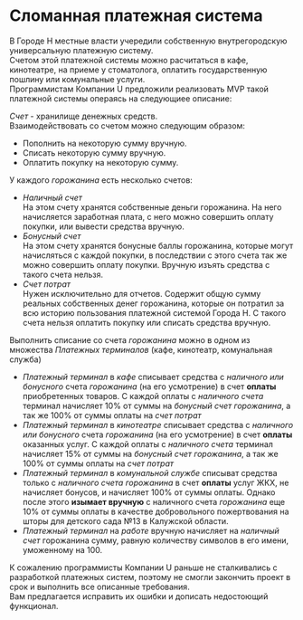 # Сломанная платежная система #

В Городе Н местные власти учередили собственную внутрегородскую универсальную платежную систему.\
Счетом этой платежной системы можно расчитаться в кафе, кинотеатре, на приеме у стоматолога, оплатить государственную пошлину или комунальные услуги.\
Программистам Компании U предложили реализовать MVP такой платежной системы операясь на следующиее описание:

*Счет* - хранилище денежных средств.\
Взаимодействовать со счетом можно следующим образом:
- Пополнить на некоторую сумму вручную.
- Списать некоторую сумму вручную.
- Оплатить покупку на некоторую сумму.

У каждого *горожанина* есть несколько счетов:
- *Наличный счет*\
  На этом счету хранятся собственные деньги горожанина. На него начисляется заработная плата, с него можно совершить оплату покупки, или вывести средства вручную.
- *Бонусный счет*\
  На этом счету хранятся бонусные баллы горожанина, которые могут начисляться с каждой покупки, в последствии с этого счета так же можно совершить оплату покупки.
  Вручную изъять средства с такого счета нельзя.
- *Счет потрат*\
  Нужен исключительно для отчетов. Содержит общую сумму реальных собственных денег горожанина, которые он потратил за всю историю пользования платежной системой Города Н.
  С такого счета нельзя оплатить покупку или списать средства вручную.

Выполнить списание со счета *горожанина* можно в одном из множества *Платежных терминалов* (кафе, кинотеатр, комунальная служба)
- *Платежный терминал* в *кафе* списывает средства с *наличного или бонусного* счета *горожанина* (на его усмотрение) в счет **оплаты** приобретенных товаров. С каждой оплаты с *наличного счета* терминал начисляет 10% от суммы на *бонусный счет* *горожанина*, а так же 100% от суммы оплаты на *счет потрат*
- *Платежный терминал* в *кинотеатре* списывает средства с *наличного или бонусного* счета *горожанина* (на его усмотрение) в счет **оплаты** оказанных услуг. С каждой оплаты с *наличного счета* терминал начисляет 15% от суммы на *бонусный счет* *горожанина*, а так же 100% от суммы оплаты на *счет потрат*
- *Платежный терминал* в *комунальной службе* списыват средства только с *наличного счета горожанина* в счет **оплаты** услуг ЖКХ, не начисляет бонусов, и начисляет 100% от суммы оплаты. Однако после этого **изымает вручную** с наличного счета *горожанина* еще 10% от суммы оплаты в качестве добровольного пожертвования на шторы для детского сада №13 в Калужской области.
- *Платежный терминал* на *работе* вручную начисляет на *наличный счет* горожанина сумму, равную количеству символов в его имени, уможенному на 100.


К сожалению программисты Компании U раньше не сталкивались с разработкой платежных систем, поэтому не смогли закончить проект в срок и выполнить все описанные требования.\
Вам предлагается исправить их ошибки и дописать недостоющий функционал.
